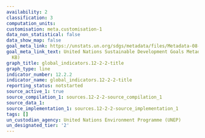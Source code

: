 ```yaml
---
availability: 2
classification: 3
computation_units:
customisation: meta.customisation-1
data_non_statistical: false
data_show_map: false
goal_meta_link: https://unstats.un.org/sdgs/metadata/files/Metadata-08-04-02.pdf
goal_meta_link_text: United Nations Sustainable Development Goals Metadata (PDF 783
  KB)
graph_title: global_indicators.12-2-2-title
graph_type: line
indicator_number: 12.2.2
indicator_name: global_indicators.12-2-2-title
reporting_status: notstarted
source_active_1: true
source_compilation_1: sources.12-2-2-source_compilation_1
source_data_1:
source_implementation_1: sources.12-2-2-source_implementation_1
tags: []
un_custodian_agency: United Nations Environment Programme (UNEP)
un_designated_tier: '2'
---
```

